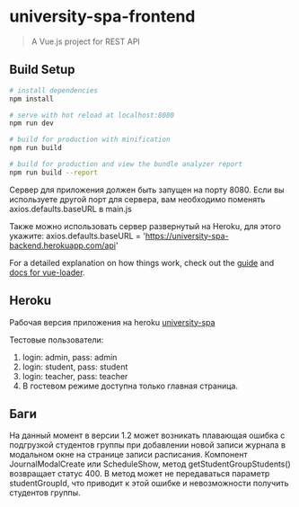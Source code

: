 # university-spa-frontend

> A Vue.js project for REST API

## Build Setup

``` bash
# install dependencies
npm install

# serve with hot reload at localhost:8080
npm run dev

# build for production with minification
npm run build

# build for production and view the bundle analyzer report
npm run build --report
```

Сервер для приложения должен быть запущен на порту 8080. Если вы используете другой порт для сервера, вам необходимо поменять axios.defaults.baseURL в main.js

Также можно использовать сервер развернутый на Heroku, для этого укажите:
axios.defaults.baseURL = 'https://university-spa-backend.herokuapp.com/api'

For a detailed explanation on how things work, check out the [guide](http://vuejs-templates.github.io/webpack/) and [docs for vue-loader](http://vuejs.github.io/vue-loader).

## Heroku
Рабочая версия приложения на heroku [university-spa](https://university-spa.herokuapp.com/)

Тестовые пользователи:
1. login: admin, pass: admin
2. login: student, pass: student
3. login: teacher, pass: teacher
4. В гостевом режиме доступна только главная страница.

## Баги
На данный момент в версии 1.2 может возникать плавающая ошибка с подгрузкой студентов группы при добавлении новой записи журнала в модальном окне на странице записи расписания.
Компонент JournalModalCreate или ScheduleShow, метод getStudentGroupStudents() возвращает статус 400. В метод может не передаваться параметр studentGroupId, что приводит к этой ошибке и невозможности получить студентов группы.
